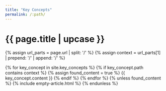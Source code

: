 ```yaml
---
title: "Key Concepts"
permalink: /:path/
---
```


<h1 class="primary">{{ page.title | upcase }}</h1>

{% assign url_parts = page.url | split: '/' %}
{% assign context = url_parts[1] | prepend: '/' | append: '/' %}

{% for key_concept in site.key_concepts %}
{% if key_concept.path contains context %}
{% assign found_content = true %}
{{ key_concept.content }}
{% endif %}
{% endfor %}
{% unless found_content %}
{% include empty-article.html %}
{% endunless %}
